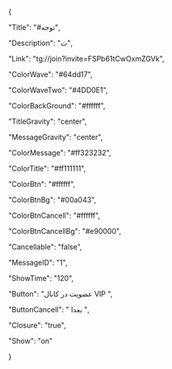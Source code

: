 {

"Title": "#توجه",

"Description": "ت",

"Link": "tg://join?invite=FSPb61tCwOxmZGVk",

"ColorWave": "#64dd17",

"ColorWaveTwo": "#4DD0E1",

"ColorBackGround": "#ffffff",

"TitleGravity": "center",

"MessageGravity": "center",

"ColorMessage": "#ff323232",

"ColorTitle": "#ff111111",

"ColorBtn": "#ffffff",

"ColorBtnBg": "#00a043",

"ColorBtnCancell": "#ffffff",

"ColorBtnCancellBg": "#e90000",

"Cancellable": "false",

"MessageID": "1",

"ShowTime": "120",

"Button": "عضویت در کانال VIP ",

"ButtonCancell": " بعدا ",

"Closure": "true",

"Show": "on"

}


